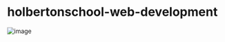 # holbertonschool-web-development

![image](https://user-images.githubusercontent.com/106556798/226686656-4b43c661-c774-4320-801d-dedb85545382.png)
